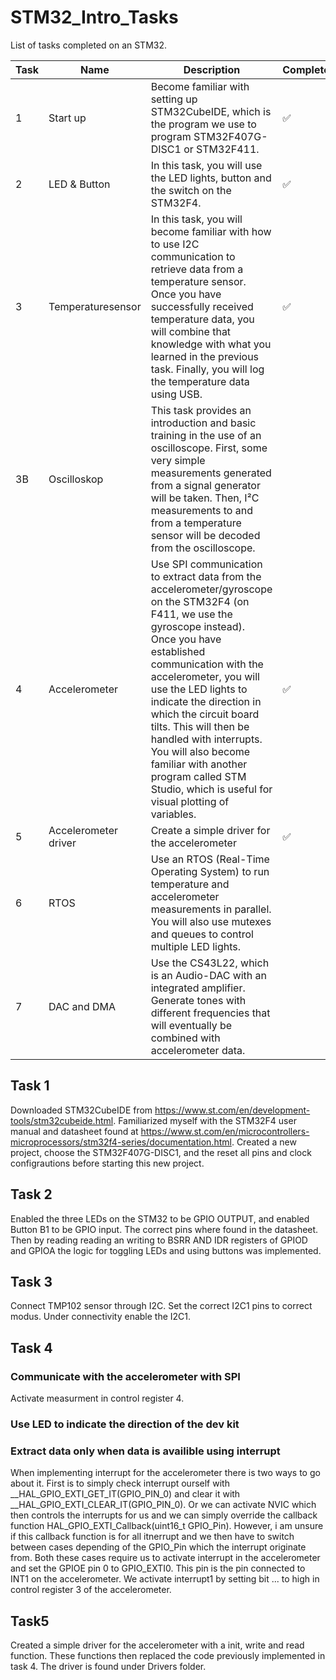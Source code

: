 # STM32_Intro_Tasks
List of tasks completed on an STM32. 




| Task  | Name | Description | Completed |
| ------------- |  ------------- | ------------- | ------------- |
| 1 | Start up | Become familiar with setting up STM32CubeIDE, which is the program we use to program STM32F407G-DISC1 or STM32F411.  | ✅ |
| 2 | LED & Button | In this task, you will use the LED lights, button and the switch on the STM32F4. | ✅ |
| 3   | Temperaturesensor| In this task, you will become familiar with how to use I2C communication to retrieve data from a temperature sensor. Once you have successfully received temperature data, you will combine that knowledge with what you learned in the previous task. Finally, you will log the temperature data using USB.  | ✅ |
| 3B   | Oscilloskop | This task provides an introduction and basic training in the use of an oscilloscope. First, some very simple measurements generated from a signal generator will be taken. Then, I²C measurements to and from a temperature sensor will be decoded from the oscilloscope.  |  |
| 4   | Accelerometer | Use SPI communication to extract data from the accelerometer/gyroscope on the STM32F4 (on F411, we use the gyroscope instead). Once you have established communication with the accelerometer, you will use the LED lights to indicate the direction in which the circuit board tilts. This will then be handled with interrupts. You will also become familiar with another program called STM Studio, which is useful for visual plotting of variables. | ✅ |
| 5 | Accelerometer driver | Create a simple driver for the accelerometer | ✅ |  
| 6   | RTOS | Use an RTOS (Real-Time Operating System) to run temperature and accelerometer measurements in parallel. You will also use mutexes and queues to control multiple LED lights. |  |
| 7 | DAC and DMA| Use the CS43L22, which is an Audio-DAC with an integrated amplifier. Generate tones with different frequencies that will eventually be combined with accelerometer data. | |


## Task 1
Downloaded STM32CubeIDE from https://www.st.com/en/development-tools/stm32cubeide.html. Familiarized myself with the STM32F4 user manual and datasheet found at https://www.st.com/en/microcontrollers-microprocessors/stm32f4-series/documentation.html. 
Created a new project, choose the STM32F407G-DISC1, and the reset all pins and clock configrautions before starting this new project. 

## Task 2
Enabled the three LEDs on the STM32 to be GPIO OUTPUT, and enabled Button B1 to be GPIO input. The correct pins where found in the datasheet. Then by reading reading an writing to BSRR AND IDR registers of GPIOD and GPIOA the logic for toggling LEDs and using buttons was implemented.

## Task 3
Connect TMP102 sensor through I2C. Set the correct I2C1 pins to correct modus. Under connectivity enable the I2C1. 


## Task 4
### Communicate with the accelerometer with SPI
Activate measurment in control register 4. 

### Use LED to indicate the direction of the dev kit

### Extract data only when data is availible using interrupt
When implementing interrupt for the accelerometer there is two ways to go about it. First is to simply check interrupt ourself with __HAL_GPIO_EXTI_GET_IT(GPIO_PIN_0) and clear it with __HAL_GPIO_EXTI_CLEAR_IT(GPIO_PIN_0). Or we can activate NVIC which then controls the interrupts for us and we can simply override the callback function HAL_GPIO_EXTI_Callback(uint16_t GPIO_Pin). However, i am unsure if this callback function is for all itnerrupt and we then have to switch between cases depending of the GPIO_Pin which the interrupt originate from. 
Both these cases require us to activate interrupt in the accelerometer and set the GPIOE pin 0 to GPIO_EXTI0. This pin is the pin connected to INT1 on the accelerometer. We activate interrupt1 by setting bit ... to high in control register 3 of the accelerometer.


## Task5
Created a simple driver for the accelerometer with a init, write and read function. These functions then replaced the code previously implemented in task 4. The driver is found under Drivers folder. 
